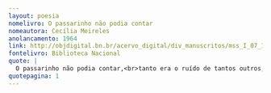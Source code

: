 ```yaml
---
layout: poesia
nomelivro: O passarinho não podia contar
nomeautora: Cecília Meireles
anolancamento: 1964
link: http://objdigital.bn.br/acervo_digital/div_manuscritos/mss_I_07_12_033A_n34/mss_I_07_12_033A_n34.pdf
fontelivro: Biblioteca Nacional
quote: |
  O passarinho não podia contar,<br>tanto era o ruído de tantos outros,<br>tanto era o barulho de tantos gerais...
quotepagina: 1
---
```

